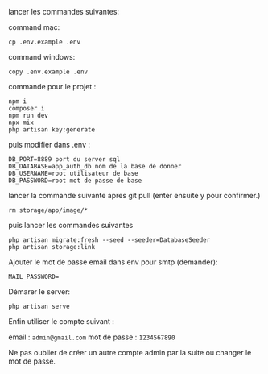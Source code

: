 lancer les commandes suivantes:

command mac:
```
cp .env.example .env 
```
command windows:
```
copy .env.example .env
```
commande pour le projet :
```
npm i
composer i
npm run dev
npx mix
php artisan key:generate
```


puis modifier dans .env :
```
DB_PORT=8889 port du server sql
DB_DATABASE=app_auth_db nom de la base de donner
DB_USERNAME=root utilisateur de base
DB_PASSWORD=root mot de passe de base
```
 lancer la commande suivante apres git pull (enter ensuite y pour confirmer.)
```
rm storage/app/image/*
```
puis lancer les commandes suivantes
```
php artisan migrate:fresh --seed --seeder=DatabaseSeeder
php artisan storage:link
```

Ajouter le mot de passe email dans env pour smtp (demander):
```
MAIL_PASSWORD=
```


Démarer le server:
```
php artisan serve
```
Enfin utiliser le compte suivant :

email : ```admin@gmail.com```
mot de passe : ```1234567890```

Ne pas oublier de créer un autre compte admin par la suite ou changer le mot de passe.
